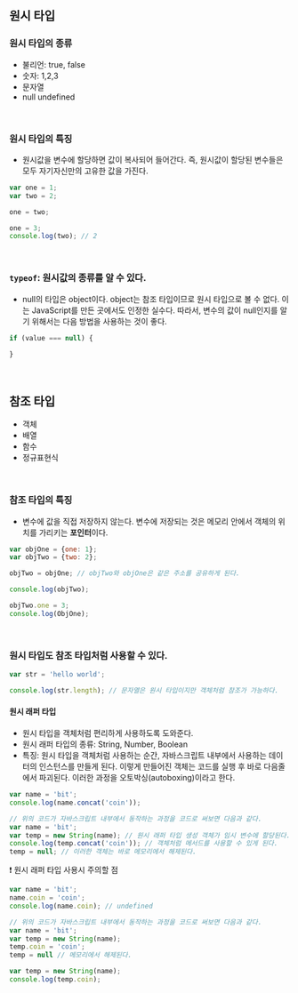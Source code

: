 ## 원시 타입

### 원시 타입의 종류

- 불리언: true, false
- 숫자: 1,2,3
- 문자열
- null
  undefined

<br>

### 원시 타입의 특징

- 원시값을 변수에 할당하면 값이 복사되어 들어간다. 즉, 원시값이 할당된 변수들은 모두 자기자신만의 고유한 값을 가진다.

```JavaScript
var one = 1;
var two = 2;

one = two;

one = 3;
console.log(two); // 2
```

<br>

### `typeof`: 원시값의 종류를 알 수 있다.

- null의 타입은 object이다. object는 참조 타입이므로 원시 타입으로 볼 수 없다. 이는 JavaScript를 만든 곳에서도 인정한 실수다. 따라서, 변수의 값이 null인지를 알기 위해서는 다음 방법을 사용하는 것이 좋다.

```JavaScript
if (value === null) {

}
```

<br>

## 참조 타입

- 객체
- 배열
- 함수
- 정규표현식

<br>

### 참조 타입의 특징

- 변수에 값을 직접 저장하지 않는다. 변수에 저장되는 것은 메모리 안에서 객체의 위치를 가리키는 **포인터**이다.

```JavaScript
var objOne = {one: 1};
var objTwo = {two: 2};

objTwo = objOne; // objTwo와 objOne은 같은 주소를 공유하게 된다.

console.log(objTwo);

objTwo.one = 3;
console.log(ObjOne);
```

<br>

### 원시 타입도 참조 타입처럼 사용할 수 있다.

```JavaScript
var str = 'hello world';

console.log(str.length); // 문자열은 원시 타입이지만 객체처럼 참조가 가능하다.
```

#### 원시 래퍼 타입

- 원시 타입을 객체처럼 편리하게 사용하도록 도와준다.
- 원시 래퍼 타입의 종류: String, Number, Boolean
- 특징: 원시 타입을 객체처럼 사용하는 순간, 자바스크립트 내부에서 사용하는 데이터의 인스턴스를 만들게 된다. 이렇게 만들어진 객체는 코드를 실행 후 바로 다음줄에서 파괴된다. 이러한 과정을 오토박싱(autoboxing)이라고 한다.

```JavaScript
var name = 'bit';
console.log(name.concat('coin'));

// 위의 코드가 자바스크립트 내부에서 동작하는 과정을 코드로 써보면 다음과 같다.
var name = 'bit';
var temp = new String(name); // 원시 래퍼 타입 생성 객체가 임시 변수에 할당된다.
console.log(temp.concat('coin')); // 객체처럼 메서드를 사용할 수 있게 된다.
temp = null; // 이러한 객체는 바로 메모리에서 해제된다.
```

❗️ 원시 래퍼 타입 사용시 주의할 점

```JavaScript
var name = 'bit';
name.coin = 'coin';
console.log(name.coin); // undefined

// 위의 코드가 자바스크립트 내부에서 동작하는 과정을 코드로 써보면 다음과 같다.
var name = 'bit';
var temp = new String(name);
temp.coin = 'coin';
temp = null // 메모리에서 해제된다.

var temp = new String(name);
console.log(temp.coin);
```
